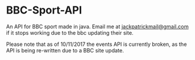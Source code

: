 BBC-Sport-API
=============

An API for BBC sport made in java. Email me at jackpatrickmail@gmail.com if it stops working due to the bbc updating their site.

Please note that as of 10/11/2017 the events API is currently broken, as the API is being re-written due to a BBC site update. 
